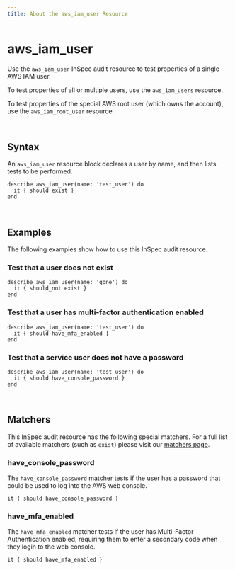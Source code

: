 ```yaml
---
title: About the aws_iam_user Resource
---
```


# aws_iam_user

Use the `aws_iam_user` InSpec audit resource to test properties of a single AWS IAM user.

To test properties of all or multiple users, use the `aws_iam_users` resource.

To test properties of the special AWS root user (which owns the account), use the `aws_iam_root_user` resource.

<br>

## Syntax

An `aws_iam_user` resource block declares a user by name, and then lists tests to be performed.

    describe aws_iam_user(name: 'test_user') do
      it { should exist }
    end

<br>

## Examples

The following examples show how to use this InSpec audit resource.

### Test that a user does not exist

    describe aws_iam_user(name: 'gone') do
      it { should_not exist }
    end

### Test that a user has multi-factor authentication enabled

    describe aws_iam_user(name: 'test_user') do
      it { should have_mfa_enabled }
    end

### Test that a service user does not have a password

    describe aws_iam_user(name: 'test_user') do
      it { should have_console_password }
    end

<br>

## Matchers

This InSpec audit resource has the following special matchers. For a full list of available matchers (such as `exist`) please visit our [matchers page](https://www.inspec.io/docs/reference/matchers/).

### have_console_password

The `have_console_password` matcher tests if the user has a password that could be used to log into the AWS web console.

    it { should have_console_password }

### have_mfa_enabled

The `have_mfa_enabled` matcher tests if the user has Multi-Factor Authentication enabled, requiring them to enter a secondary code when they login to the web console.

    it { should have_mfa_enabled }

